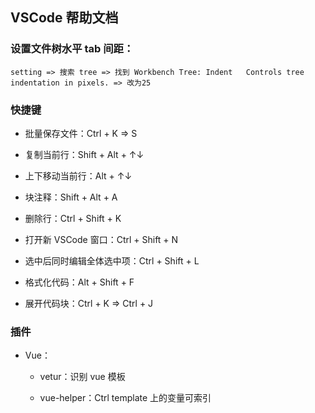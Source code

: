 ## VSCode 帮助文档

### 设置文件树水平 tab 间距：

```text
setting => 搜索 tree => 找到 Workbench Tree: Indent   Controls tree indentation in pixels. => 改为25
```

### 快捷键

- 批量保存文件：Ctrl + K => S

- 复制当前行：Shift + Alt + ↑↓

- 上下移动当前行：Alt + ↑↓

- 块注释：Shift + Alt + A

- 删除行：Ctrl + Shift + K

- 打开新 VSCode 窗口：Ctrl + Shift + N

- 选中后同时编辑全体选中项：Ctrl + Shift + L

- 格式化代码：Alt + Shift + F

- 展开代码块：Ctrl + K => Ctrl + J

### 插件

- Vue：

    - vetur：识别 vue 模板

    - vue-helper：Ctrl template 上的变量可索引